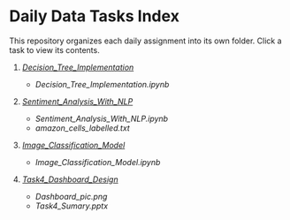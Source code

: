 # Daily Data Tasks Index

This repository organizes each daily assignment into its own folder. Click a task to view its contents.

1. *[Decision_Tree_Implementation](Decision_Tree_Implementation)*
   - *Decision_Tree_Implementation.ipynb*

2. *[Sentiment_Analysis_With_NLP](Sentiment_Analysis_With_NLP)*
   - *Sentiment_Analysis_With_NLP.ipynb*
   - *amazon_cells_labelled.txt*

3. *[Image_Classification_Model](Image_Classification_Model)*
   - *Image_Classification_Model.ipynb*

4. *[Task4_Dashboard_Design](Task4_Dashboard_Design)*
   - *Dashboard_pic.png*
   - *Task4_Sumary.pptx*
